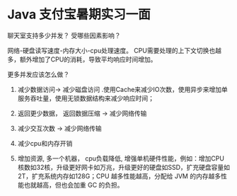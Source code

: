 # Java 支付宝暑期实习一面

聊天室支持多少并发？ 受哪些因素影响？

网络-硬盘读写速度-内存大小-cpu处理速度。 CPU需要处理的上下文切换也越多，额外增加了CPU的消耗，导致平均响应时间增加。

更多并发应该怎么做？

1. 减少数据访问-> 减少磁盘访问 .使用Cache来减少IO次数，使用异步来增加单服务吞吐量，使用无锁数据结构来减少响应时间；
2. 返回更少数据， 返回数据压缩 -> 减少网络传输
3. 减少交互次数 -> 减少网络传输

4. 减少cpu和内存开销
5. 增加资源, 多一个机器， cpu负载降低, 增强单机硬件性能，例如：增加CPU核数如32核，升级更好网卡如万兆，升级更好的硬盘如SSD，扩充硬盘容量如2T，扩充系统内存如128G；CPU 越多性能越高，分配给 JVM 的内存越多性能也就越高，但也会加重 GC 的负担。


